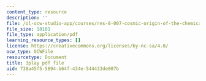 ```yaml
---
content_type: resource
description: ''
file: /ol-ocw-studio-app/courses/res-8-007-cosmic-origin-of-the-chemical-elements-fall-2019/738a45f55894b64f434e544433de007b_lEnolaQmkMw.pdf
file_size: 18181
file_type: application/pdf
learning_resource_types: []
license: https://creativecommons.org/licenses/by-nc-sa/4.0/
ocw_type: OCWFile
resourcetype: Document
title: 3play pdf file
uid: 738a45f5-5894-b64f-434e-544433de007b
---
```

